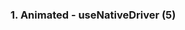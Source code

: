 ### 1. Animated - useNativeDriver (5)

<!-- ? 애니메이션을 이용한 제일 간단한 예시를 만들어보고, 여기서 발생하는 useNativeDriver(경고,오류)에 대해 한번 짚어주기  -->
